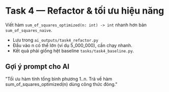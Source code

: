 
# Task 4 — Refactor & tối ưu hiệu năng

Viết hàm `sum_of_squares_optimized(n: int) -> int` nhanh hơn bản `sum_of_squares_naive`.
- Lưu trong `ai_outputs/task4_refactor.py`
- Đầu vào n có thể lớn (ví dụ 5_000_000), cần chạy nhanh.
- Kết quả phải giống hệt baseline `tasks/task4_baseline.py`.

## Gợi ý prompt cho AI
"Tối ưu hàm tính tổng bình phương 1..n. Trả về hàm sum_of_squares_optimized(n) dùng công thức đóng."
